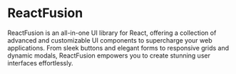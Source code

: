 # ReactFusion
ReactFusion is an all-in-one UI library for React, offering a collection of advanced and customizable UI components to supercharge your web applications. From sleek buttons and elegant forms to responsive grids and dynamic modals, ReactFusion empowers you to create stunning user interfaces effortlessly. 
